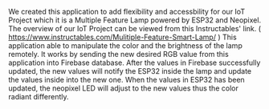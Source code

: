 We created this application to add flexibility and accessbility for our IoT Project which it is a Multiple Feature Lamp powered by ESP32 and Neopixel.
The overview of our IoT Project can be viewed from this Instructables' link. ( https://www.instructables.com/Mulitiple-Feature-Smart-Lamp/ )
This application able to manipulate the color and the brightness of the lamp remotely. 
It works by sending the new desired RGB value from this application into Firebase database. After the values in Firebase successfully updated, the new values will notify the ESP32 inside the lamp and update the values inside into the new one.
When the values in ESP32 has been updated, the neopixel LED will adjust to the new values thus the color radiant differently.
